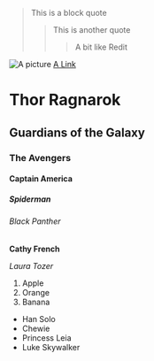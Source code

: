 > This is a block quote
> >This is another quote
> >> A bit like Redit

![A picture](https://giphy.com/clips/unwomen-women-united-nations-un-Im5Am6K2LTXN3UOQIU)
[A Link]()


# Thor Ragnarok
## Guardians of the Galaxy
### The Avengers
#### Captain America
##### Spiderman
###### Black Panther
**Cathy French**

*Laura Tozer*

1. Apple
2. Orange
3. Banana

- Han Solo
- Chewie
- Princess Leia
- Luke Skywalker
